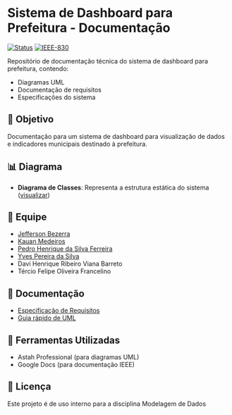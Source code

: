 # Sistema de Dashboard para Prefeitura - Documentação

[![Status](https://img.shields.io/badge/Status-Desenvolvido-green)]()
[![IEEE-830](https://img.shields.io/badge/Docs-IEEE%20830-blue)](Modelo_IEEE_830_1998.pdf)

Repositório de documentação técnica do sistema de dashboard para prefeitura, contendo:
- Diagramas UML
- Documentação de requisitos
- Especificações do sistema

## 🎯 Objetivo
Documentação para um sistema de dashboard para visualização de dados e indicadores municipais destinado à prefeitura.

## 📊 Diagrama
- **Diagrama de Classes**: Representa a estrutura estática do sistema ([visualizar](uml.png))

## 👥 Equipe
- [Jefferson Bezerra](https://github.com/JeffersonBezerraM13)
- [Kauan Medeiros](https://github.com/kauanmedeirosss)
- [Pedro Henrique da Silva Ferreira](https://github.com/Pedro-Henrique-da-Silva-Ferreira)
- [Yves Pereira da Silva](https://github.com/YvesPereira21)
- Davi Henrique Ribeiro Viana Barreto
- Tércio Felipe Oliveira Francelino

## 📄 Documentação
- [Especificação de Requisitos](Modelo_IEEE_830_1998.pdf)
- [Guia rápido de UML](guia-para-entender-a-uml.md)

## 🔧 Ferramentas Utilizadas
- Astah Professional (para diagramas UML)
- Google Docs (para documentação IEEE)

## 📝 Licença
Este projeto é de uso interno para a disciplina Modelagem de Dados
